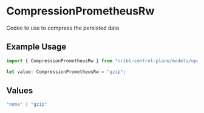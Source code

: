 # CompressionPrometheusRw

Codec to use to compress the persisted data

## Example Usage

```typescript
import { CompressionPrometheusRw } from "cribl-control-plane/models/operations";

let value: CompressionPrometheusRw = "gzip";
```

## Values

```typescript
"none" | "gzip"
```